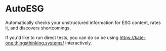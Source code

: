 # AutoESG
Automatically checks your unstructured information for ESG content, rates it, and discovers shortcomings.

If you'd like to run direct tests, you can do so be using https://kate-one.thingsthinking.systems/ interactively.
